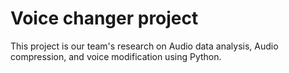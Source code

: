 # Voice changer project
This project is our team's research on Audio data analysis, Audio compression, and voice modification using Python.
